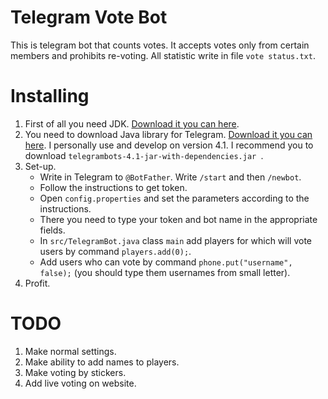 # Telegram Vote Bot
This is telegram bot that counts votes. It accepts votes only from certain members and prohibits re-voting. All statistic write in file `vote status.txt`.

# Installing
1. First of all you need JDK. [Download it you can here](https://www.oracle.com/technetwork/java/javase/downloads/index.html).
2. You need to download Java library for Telegram. [Download it you can here](https://github.com/rubenlagus/TelegramBots/releases). I personally use and develop on version 4.1. I recommend you to download `telegrambots-4.1-jar-with-dependencies.jar
`.
3. Set-up.
    * Write in Telegram to `@BotFather`. Write `/start` and then `/newbot`.
    * Follow the instructions to get token.
    * Open `config.properties` and set the parameters according to the instructions.
    * There you need to type your token and bot name in the appropriate fields.
    * In `src/TelegramBot.java` class `main` add players for which will vote users by command `players.add(0);`.
    * Add users who can vote by command `phone.put("username", false);` (you should type them usernames from small letter).
4. Profit.

# TODO
1. Make normal settings.
2. Make ability to add names to players.
3. Make voting by stickers.
4. Add live voting on website.
